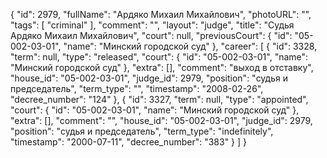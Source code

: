 {
    "id": 2979,
    "fullName": "Ардяко Михаил Михайлович",
    "photoURL": "",
    "tags": [
        "criminal"
    ],
    "comment": "",
    "layout": "judge",
    "title": "Судья Ардяко Михаил Михайлович",
    "court": null,
    "previousCourt": {
        "id": "05-002-03-01",
        "name": "Минский городской суд"
    },
    "career": [
        {
            "id": 3328,
            "term": null,
            "type": "released",
            "court": {
                "id": "05-002-03-01",
                "name": "Минский городской суд"
            },
            "extra": [],
            "comment": "выход в отставку",
            "house_id": "05-002-03-01",
            "judge_id": 2979,
            "position": "судья и председатель",
            "term_type": "",
            "timestamp": "2008-02-26",
            "decree_number": "124"
        },
        {
            "id": 3327,
            "term": null,
            "type": "appointed",
            "court": {
                "id": "05-002-03-01",
                "name": "Минский городской суд"
            },
            "extra": [],
            "comment": "",
            "house_id": "05-002-03-01",
            "judge_id": 2979,
            "position": "судья и председатель",
            "term_type": "indefinitely",
            "timestamp": "2000-07-11",
            "decree_number": "383"
        }
    ]
}